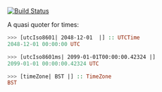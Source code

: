 [![Build Status](https://travis-ci.com/christian-marie/time-qq.svg?branch=master)](https://travis-ci.com/christian-marie/time-qq)

A quasi quoter for times:

```haskell
>>> [utcIso8601| 2048-12-01  |] :: UTCTime
2048-12-01 00:00:00 UTC

>>> [utcIso8601ms| 2099-01-01T00:00:00.42324 |]
2099-01-01 00:00:00.42324 UTC

>>> [timeZone| BST |] :: TimeZone
BST
```
